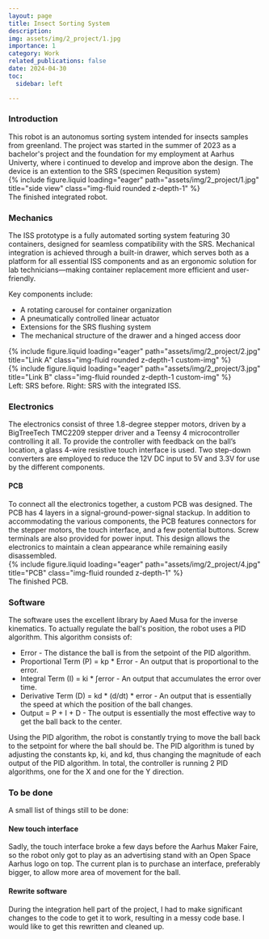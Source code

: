 ```yaml
---
layout: page
title: Insect Sorting System
description: 
img: assets/img/2_project/1.jpg
importance: 1
category: Work
related_publications: false
date: 2024-04-30
toc:
  sidebar: left

---
```


<h3>Introduction</h3>
This robot is an autonomus sorting system intended for insects samples from greenland. The project was started in the summer of 2023 as a bachelor's project and the foundation for my employment at Aarhus Univerty, where i continued to develop and improve abon the design. The device is an extention to the SRS (specimen Requsition system)

<div class="row">
    <div class="col-sm mt-3 mt-md-0">
        {% include figure.liquid loading="eager" path="assets/img/2_project/1.jpg" title="side view" class="img-fluid rounded z-depth-1" %}
    </div>
</div>
<div class="caption">
    The finished integrated robot.
</div>

<h3>Mechanics</h3>
The ISS prototype is a fully automated sorting system featuring 30 containers, designed for seamless compatibility with the SRS. Mechanical integration is achieved through a built-in drawer, which serves both as a platform for all essential ISS components and as an ergonomic solution for lab technicians—making container replacement more efficient and user-friendly.

Key components include:

- A rotating carousel for container organization
- A pneumatically controlled linear actuator
- Extensions for the SRS flushing system
- The mechanical structure of the drawer and a hinged access door

<div class="row">
    <div class="col-sm mt-3 mt-md-0">
        {% include figure.liquid loading="eager" path="assets/img/2_project/2.jpg" title="Link A" class="img-fluid rounded z-depth-1 custom-img" %}
    </div>
    <div class="col-sm mt-3 mt-md-0">
        {% include figure.liquid loading="eager" path="assets/img/2_project/3.jpg" title="Link B" class="img-fluid rounded z-depth-1 custom-img" %}
    </div>
</div>
<div class="caption">
    Left: SRS before. Right: SRS with the integrated ISS.
</div>

<h3>Electronics</h3>
The electronics consist of three 1.8-degree stepper motors, driven by a BigTreeTech TMC2209 stepper driver and a Teensy 4 microcontroller controlling it all. To provide the controller with feedback on the ball’s location, a glass 4-wire resistive touch interface is used. Two step-down converters are employed to reduce the 12V DC input to 5V and 3.3V for use by the different components.

<h4>PCB</h4>
To connect all the electronics together, a custom PCB was designed. The PCB has 4 layers in a signal-ground-power-signal stackup. In addition to accommodating the various components, the PCB features connectors for the stepper motors, the touch interface, and a few potential buttons. Screw terminals are also provided for power input. This design allows the electronics to maintain a clean appearance while remaining easily disassembled.
<div class="row">
    <div class="col-sm mt-3 mt-md-0">
        {% include figure.liquid loading="eager" path="assets/img/2_project/4.jpg" title="PCB" class="img-fluid rounded z-depth-1" %}
    </div>
</div>
<div class="caption">
    The finished PCB.
</div>

<h3>Software</h3>
The software uses the excellent library by Aaed Musa for the inverse kinematics. To actually regulate the ball's position, the robot uses a PID algorithm. This algorithm consists of:

* Error - The distance the ball is from the setpoint of the PID algorithm.
* Proportional Term (P) = kp * Error - An output that is proportional to the error.
* Integral Term (I) = ki * ∫error - An output that accumulates the error over time.
* Derivative Term (D) = kd * (d/dt) * error - An output that is essentially the speed at which the position of the ball changes.
* Output = P + I + D - The output is essentially the most effective way to get the ball back to the center.

Using the PID algorithm, the robot is constantly trying to move the ball back to the setpoint for where the ball should be. The PID algorithm is tuned by adjusting the constants kp, ki, and kd, thus changing the magnitude of each output of the PID algorithm. In total, the controller is running 2 PID algorithms, one for the X and one for the Y direction.
<h3>To be done</h3>
A small list of things still to be done:

<h4>New touch interface</h4>
Sadly, the touch interface broke a few days before the Aarhus Maker Faire, so the robot only got to play as an advertising stand with an Open Space Aarhus logo on top. The current plan is to purchase an interface, preferably bigger, to allow more area of movement for the ball.

<h4>Rewrite software</h4>
During the integration hell part of the project, I had to make significant changes to the code to get it to work, resulting in a messy code base. I would like to get this rewritten and cleaned up.
